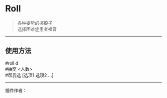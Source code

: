 # Roll
> 各种姿势的掷骰子<br/>
> 选择困难症患者福音

---
## 使用方法
\#roll <x>d<y><br/>
\#抽奖 <人数><br/>
\#帮我选 [选项1 选项2 ...]<br/>

---
插件作者：